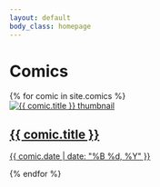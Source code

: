 ```yaml
---
layout: default
body_class: homepage
---
```


<h1 class="page-title">Comics</h1>

<div class="comic-gallery">
  {% for comic in site.comics %}
    <div class="comic-card">
      <a href="{{ comic.url | relative_url }}">
        <img src="{{ comic.thumbnail | relative_url }}" alt="{{ comic.title }} thumbnail">
        <div class="comic-info">
          <h2>{{ comic.title }}</h2>
          <p>{{ comic.date | date: "%B %d, %Y" }}</p>
        </div>
      </a>
    </div>
  {% endfor %}
</div>
